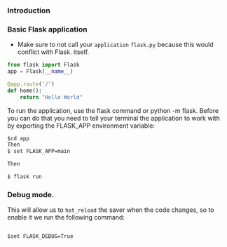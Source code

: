 ### Introduction

### Basic Flask application

- Make sure to not call your `application` `flask.py` because this would conflict with Flask. itself.

```python
from flask import Flask
app = Flask(__name__)

@app.route('/')
def home():
    return "Hello World"

```

To run the application, use the flask command or python -m flask. Before you can do that you need to tell your terminal the application to work with by exporting the FLASK_APP environment variable:

```cmd
$cd app
Then
$ set FLASK_APP=main

Then

$ flask run
```

### Debug mode.

This will allow us to `hot_reload` the saver when the code changes, so to enable it we run the following command:

```shell

$set FLASK_DEBUG=True
```
